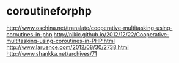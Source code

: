 coroutineforphp
===============



http://www.oschina.net/translate/cooperative-multitasking-using-coroutines-in-php
http://nikic.github.io/2012/12/22/Cooperative-multitasking-using-coroutines-in-PHP.html
http://www.laruence.com/2012/08/30/2738.html
http://www.shankka.net/archives/71
